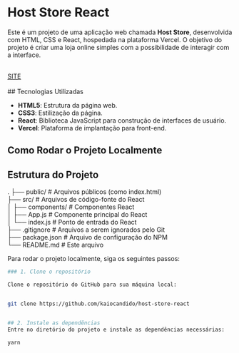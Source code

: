# Host Store React

Este é um projeto de uma aplicação web chamada **Host Store**, desenvolvida com HTML, CSS e React, hospedada na plataforma Vercel. O objetivo do projeto é criar uma loja online simples com a possibilidade de interagir com a interface.

<br>
<a href="https://host-store-react-llqk.vercel.app/">SITE</a>
<br>
<br>
## Tecnologias Utilizadas

- **HTML5**: Estrutura da página web.
- **CSS3**: Estilização da página.
- **React**: Biblioteca JavaScript para construção de interfaces de usuário.
- **Vercel**: Plataforma de implantação para front-end.

## Como Rodar o Projeto Localmente

## Estrutura do Projeto
.
├── public/                # Arquivos públicos (como index.html)
<br>
├── src/                   # Arquivos de código-fonte do React
<br>
│   ├── components/        # Componentes React
<br>
│   ├── App.js             # Componente principal do React
<br>
│   └── index.js           # Ponto de entrada do React
<br>
├── .gitignore             # Arquivos a serem ignorados pelo Git
<br>
├── package.json           # Arquivo de configuração do NPM
<br>
└── README.md              # Este arquivo


Para rodar o projeto localmente, siga os seguintes passos:
```bash
### 1. Clone o repositório

Clone o repositório do GitHub para sua máquina local:


git clone https://github.com/kaiocandido/host-store-react


## 2. Instale as dependências
Entre no diretório do projeto e instale as dependências necessárias:

yarn
